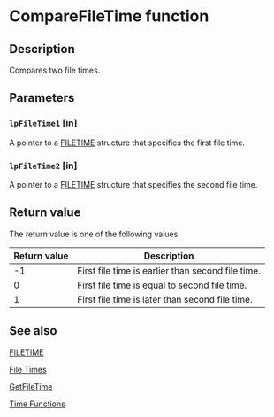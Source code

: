 # CompareFileTime function

## Description

Compares two file times.

## Parameters

### `lpFileTime1` [in]

A pointer to a [FILETIME](https://learn.microsoft.com/windows/desktop/api/minwinbase/ns-minwinbase-filetime) structure that specifies the
first file time.

### `lpFileTime2` [in]

A pointer to a [FILETIME](https://learn.microsoft.com/windows/desktop/api/minwinbase/ns-minwinbase-filetime) structure that specifies the
second file time.

## Return value

The return value is one of the following values.

| Return value | Description |
| --- | --- |
| -1 | First file time is earlier than second file time. |
| 0 | First file time is equal to second file time. |
| 1 | First file time is later than second file time. |

## See also

[FILETIME](https://learn.microsoft.com/windows/desktop/api/minwinbase/ns-minwinbase-filetime)

[File Times](https://learn.microsoft.com/windows/desktop/SysInfo/file-times)

[GetFileTime](https://learn.microsoft.com/windows/desktop/api/fileapi/nf-fileapi-getfiletime)

[Time Functions](https://learn.microsoft.com/windows/desktop/SysInfo/time-functions)